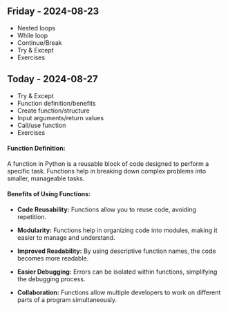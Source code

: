 ## Friday - 2024-08-23

* Nested loops
* While loop
* Continue/Break
* Try & Except 
* Exercises


## Today - 2024-08-27

* Try & Except 
* Function definition/benefits
* Create function/structure
* Input arguments/return values
* Call/use function
* Exercises


#### **Function Definition:**
A function in Python is a reusable block of code designed to perform a specific task. Functions help in breaking down complex problems into smaller, manageable tasks.

#### **Benefits of Using Functions:**
- **Code Reusability:** Functions allow you to reuse code, avoiding repetition.

- **Modularity:** Functions help in organizing code into modules, making it easier to manage and understand.

- **Improved Readability:** By using descriptive function names, the code becomes more readable.

- **Easier Debugging:** Errors can be isolated within functions, simplifying the debugging process.

- **Collaboration:** Functions allow multiple developers to work on different parts of a program simultaneously.































































































































































































